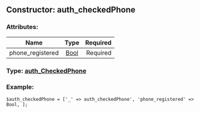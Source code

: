## Constructor: auth\_checkedPhone  

### Attributes:

| Name     |    Type       | Required |
|----------|:-------------:|---------:|
|phone\_registered|[Bool](../types/Bool.md) | Required|


### Type: [auth\_CheckedPhone](../types/auth\_CheckedPhone.md)

### Example:


```
$auth_checkedPhone = ['_' => auth_checkedPhone', 'phone_registered' => Bool, ];
```